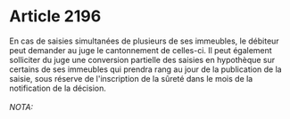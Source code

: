 # Article 2196

En cas de saisies simultanées de plusieurs de ses immeubles, le débiteur peut demander au juge le cantonnement de celles-ci.   Il peut également solliciter du juge une conversion partielle des saisies en hypothèque sur certains de ses immeubles qui prendra rang au jour de la publication de la saisie, sous réserve de l'inscription de la sûreté dans le mois de la notification de la décision.<br/><br/><i>NOTA:</i>